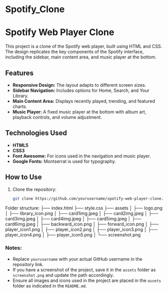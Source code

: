 # Spotify_Clone
# Spotify Web Player Clone

This project is a clone of the Spotify web player, built using HTML and CSS. The design replicates the key components of the Spotify interface, including the sidebar, main content area, and music player at the bottom. 

## Features

- **Responsive Design:** The layout adapts to different screen sizes.
- **Sidebar Navigation:** Includes options for Home, Search, and Your Library.
- **Main Content Area:** Displays recently played, trending, and featured charts.
- **Music Player:** A fixed music player at the bottom with album art, playback controls, and volume adjustment.

## Technologies Used

- **HTML5**
- **CSS3**
- **Font Awesome:** For icons used in the navigation and music player.
- **Google Fonts:** Montserrat is used for typography.

## How to Use

1. Clone the repository:
   ```bash
   git clone https://github.com/yourusername/spotify-web-player-clone.git


Folder structure:
├── index.html
├── style.css
├── assets
│   ├── logo.png
│   ├── library_icon.png
│   ├── card1img.jpeg
│   ├── card2img.jpeg
│   ├── card3img.jpeg
│   ├── card4img.jpeg
│   ├── card5img.jpeg
│   ├── card6img.jpeg
│   ├── backward_icon.png
│   ├── forward_icon.png
│   ├── player_icon1.png
│   ├── player_icon2.png
│   ├── player_icon3.png
│   ├── player_icon4.png
│   ├── player_icon5.png
│   └── screenshot.png


### Notes:
- Replace `yourusername` with your actual GitHub username in the repository link.
- If you have a screenshot of the project, save it in the `assets` folder as `screenshot.png` and update the path accordingly.
- Ensure all images and icons used in the project are placed in the `assets` folder as indicated in the `README.md`.

